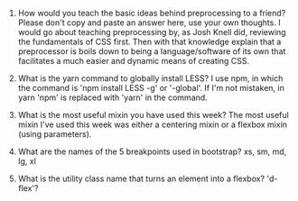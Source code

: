 <!-- Answers to the Self Study Questions go here -->

1. How would you teach the basic ideas behind preprocessing to a friend?  Please don't copy and paste an answer here, use your own thoughts.
I would go about teaching preprocessing by, as Josh Knell did, reviewing the fundamentals of CSS first. Then with that knowledge explain that a preprocessor is boils down to being a language/software of its own that facilitates a much easier and dynamic means of creating CSS.  

2. What is the yarn command to globally install LESS?
I use npm, in which the command is 'npm install LESS -g' or '-global'.  If I'm not mistaken, in yarn 'npm' is replaced with 'yarn' in the command.

3. What is the most useful mixin you have used this week?
The most useful mixin I've used this week was either a centering mixin or a flexbox mixin (using parameters).

4. What are the names of the 5 breakpoints used in bootstrap?
xs, sm, md, lg, xl

5. What is the utility class name that turns an element into a flexbox?
'd-flex'?
